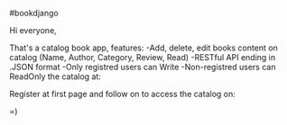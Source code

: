 #bookdjango

Hi everyone,

That's a catalog book app, features:
-Add, delete, edit books content on catalog (Name, Author, Category, Review, Read)
-RESTful API ending in .JSON format
-Only registred users can Write
-Non-registred users can ReadOnly the catalog at: 

Register at first page and follow on to access the catalog on: 

=)
